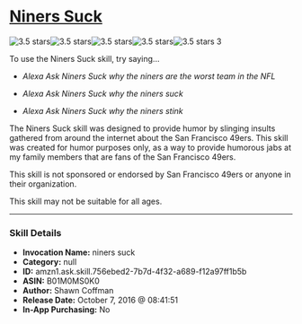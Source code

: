 # [Niners Suck](http://alexa.amazon.com/#skills/amzn1.ask.skill.756ebed2-7b7d-4f32-a689-f12a97ff1b5b)
![3.5 stars](../../images/ic_star_black_18dp_1x.png)![3.5 stars](../../images/ic_star_black_18dp_1x.png)![3.5 stars](../../images/ic_star_black_18dp_1x.png)![3.5 stars](../../images/ic_star_half_black_18dp_1x.png)![3.5 stars](../../images/ic_star_border_black_18dp_1x.png) 3

To use the Niners Suck skill, try saying...

* *Alexa Ask Niners Suck why the niners are the worst team in the NFL*

* *Alexa Ask Niners Suck why the niners suck*

* *Alexa Ask Niners Suck why the niners stink*

The Niners Suck skill was designed to provide humor by slinging insults gathered from around the internet about the San Francisco 49ers. This skill was created for humor purposes only, as a way to provide humorous jabs at my family members that are fans of the San Francisco 49ers. 

This skill is not sponsored or endorsed by San Francisco 49ers or anyone in their organization. 

This skill may not be suitable for all ages.

***

### Skill Details

* **Invocation Name:** niners suck
* **Category:** null
* **ID:** amzn1.ask.skill.756ebed2-7b7d-4f32-a689-f12a97ff1b5b
* **ASIN:** B01M0MS0K0
* **Author:** Shawn Coffman
* **Release Date:** October 7, 2016 @ 08:41:51
* **In-App Purchasing:** No

